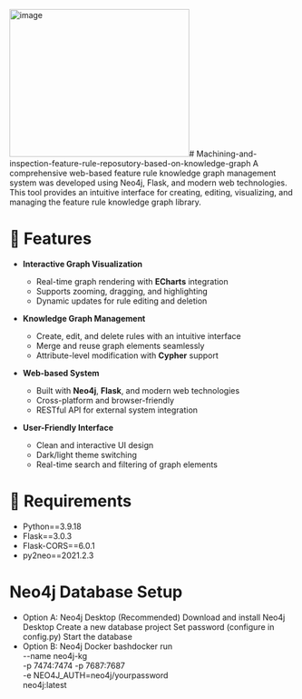<img width="317" height="260" alt="image" src="https://github.com/user-attachments/assets/04e1ea64-17c6-4e01-ab4a-657927e54f6b" /># Machining-and-inspection-feature-rule-reposutory-based-on-knowledge-graph
A comprehensive web-based feature rule knowledge graph management system was developed using Neo4j, Flask, and modern web technologies. This tool provides an intuitive interface for creating, editing, visualizing, and managing the feature rule knowledge graph library.

# 🚀 Features

- **Interactive Graph Visualization**
  - Real-time graph rendering with **ECharts** integration
  - Supports zooming, dragging, and highlighting
  - Dynamic updates for rule editing and deletion

- **Knowledge Graph Management**
  - Create, edit, and delete rules with an intuitive interface
  - Merge and reuse graph elements seamlessly
  - Attribute-level modification with **Cypher** support

- **Web-based System**
  - Built with **Neo4j**, **Flask**, and modern web technologies
  - Cross-platform and browser-friendly
  - RESTful API for external system integration

- **User-Friendly Interface**
  - Clean and interactive UI design
  - Dark/light theme switching
  - Real-time search and filtering of graph elements

# 🌿 Requirements  
- Python==3.9.18
- Flask==3.0.3
- Flask-CORS==6.0.1
- py2neo==2021.2.3

#   Neo4j Database Setup
- Option A: Neo4j Desktop (Recommended)
  Download and install Neo4j Desktop
  Create a new database project
  Set password (configure in config.py)
  Start the database
- Option B: Neo4j Docker
  bashdocker run \
      --name neo4j-kg \
      -p 7474:7474 -p 7687:7687 \
      -e NEO4J_AUTH=neo4j/yourpassword \
      neo4j:latest
